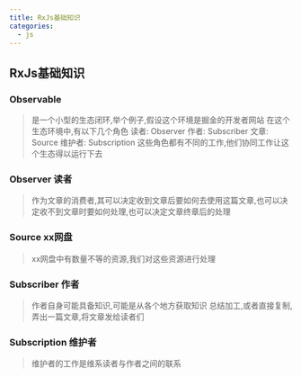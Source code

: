 ```yaml
---
title: RxJs基础知识
categories: 
  - js
---
```


## RxJs基础知识

### Observable
> 是一个小型的生态闭环,举个例子,假设这个环境是掘金的开发者网站
> 在这个生态环境中,有以下几个角色
> 读者: Observer
> 作者: Subscriber
> 文章: Source
> 维护者: Subscription
> 这些角色都有不同的工作,他们协同工作让这个生态得以运行下去

### Observer 读者
> 作为文章的消费者,其可以决定收到文章后要如何去使用这篇文章,也可以决定收不到文章时要如何处理,也可以决定文章终章后的处理

### Source xx网盘
> xx网盘中有数量不等的资源,我们对这些资源进行处理

### Subscriber 作者
> 作者自身可能具备知识,可能是从各个地方获取知识
> 总结加工,或者直接复制,弄出一篇文章,将文章发给读者们
### Subscription 维护者
> 维护者的工作是维系读者与作者之间的联系